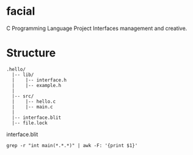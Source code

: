 # facial
C Programming Language Project Interfaces management and creative.

# Structure
```
.hello/
  |-- lib/
  |    |-- interface.h
  |    |-- example.h
  |
  |-- src/
  |    |-- hello.c
  |    |-- main.c
  |
  |-- interface.blit
  |-- file.lock
```
interface.blit

```
grep -r "int main(*.*.*)" | awk -F: '{print $1}'
```
